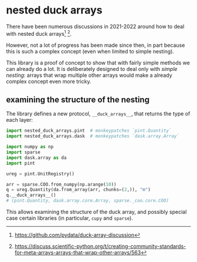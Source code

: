 # nested duck arrays

There have been numerous discussions in 2021-2022 around how to deal with nested duck arrays[^1] [^2].

[^1]: https://github.com/pydata/duck-array-discussion
[^2]: https://discuss.scientific-python.org/t/creating-community-standards-for-meta-arrays-arrays-that-wrap-other-arrays/563

However, not a lot of progress has been made since then, in part because this is such a complex concept (even when limited to simple nesting).

This library is a proof of concept to show that with fairly simple methods we can already do a lot. It is deliberately designed to deal only with _simple nesting_: arrays that wrap multiple other arrays would make a already complex concept even more tricky.

## examining the structure of the nesting

The library defines a new protocol, `__duck_arrays__`, that returns the type of each layer:

```python
import nested_duck_arrays.pint  # monkeypatches `pint.Quantity`
import nested_duck_arrays.dask  # monkeypatches `dask.array.Array`

import numpy as np
import sparse
import dask.array as da
import pint

ureg = pint.UnitRegistry()

arr = sparse.COO.from_numpy(np.arange(10))
q = ureg.Quantity(da.from_array(arr, chunks=(2,)), "m")
q.__duck_arrays__()
# (pint.Quantity, dask.array.core.Array, sparse._coo.core.COO)
```

This allows examining the structure of the duck array, and possibly special case certain libraries (in particular, `cupy` and `sparse`).
